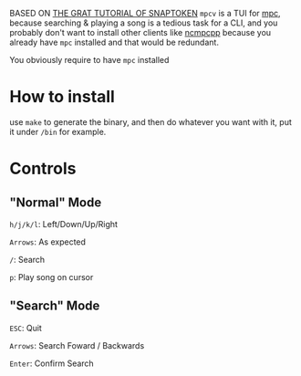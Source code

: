 BASED ON [THE GRAT TUTORIAL OF SNAPTOKEN](https://github.com/snaptoken/kilo-src)
`mpcv` is a TUI for [mpc](https://www.musicpd.org/clients/mpc/), because searching & playing a song is a tedious task for a CLI, and you probably don't want to install other clients like [ncmpcpp](https://github.com/ncmpcpp/ncmpcpp) because you already have `mpc` installed and that would be redundant.

You obviously require to have `mpc` installed

# How to install
use `make` to generate the binary, and then do whatever you want with it, put it under `/bin` for example.

# Controls
## "Normal" Mode

`h/j/k/l`: Left/Down/Up/Right

`Arrows`: As expected

`/`: Search

`p`: Play song on cursor

## "Search" Mode

`ESC`: Quit

`Arrows`: Search Foward / Backwards

`Enter`: Confirm Search
